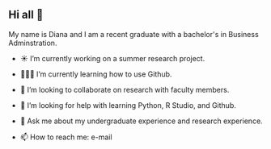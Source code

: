 ## Hi all 👋

My name is Diana and I am a recent graduate with a bachelor's in Business Adminstration.

- ☀️ I’m currently working on a summer research project.

- 👩🏻‍💻 I’m currently learning how to use Github.

- 📖 I’m looking to collaborate on research with faculty members.

- 🤔 I’m looking for help with learning Python, R Studio, and Github.

- 💬 Ask me about my undergraduate experience and research experience.

- 📫 How to reach me: e-mail

